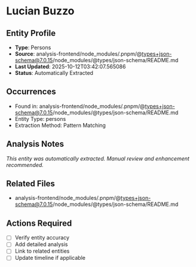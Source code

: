 # Lucian Buzzo

## Entity Profile
- **Type**: Persons
- **Source**: analysis-frontend/node_modules/.pnpm/@types+json-schema@7.0.15/node_modules/@types/json-schema/README.md
- **Last Updated**: 2025-10-12T03:42:07.565086
- **Status**: Automatically Extracted

## Occurrences
- Found in: analysis-frontend/node_modules/.pnpm/@types+json-schema@7.0.15/node_modules/@types/json-schema/README.md
- Entity Type: persons
- Extraction Method: Pattern Matching

## Analysis Notes
*This entity was automatically extracted. Manual review and enhancement recommended.*

## Related Files
- analysis-frontend/node_modules/.pnpm/@types+json-schema@7.0.15/node_modules/@types/json-schema/README.md

## Actions Required
- [ ] Verify entity accuracy
- [ ] Add detailed analysis
- [ ] Link to related entities
- [ ] Update timeline if applicable
